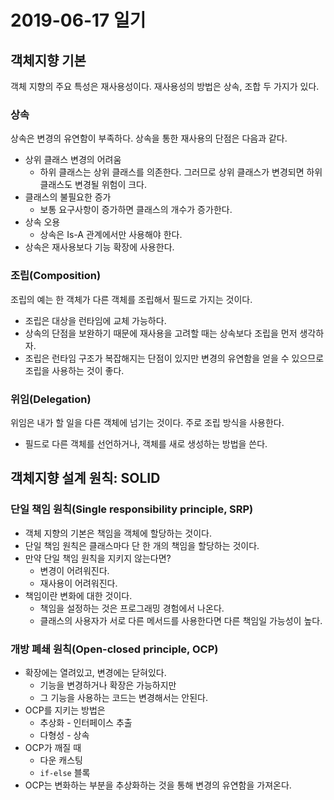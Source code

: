 # 2019-06-17 일기

## 객체지향 기본
객체 지향의 주요 특성은 재사용성이다. 재사용성의 방법은 상속, 조합 두 가지가 있다.

### 상속
상속은 변경의 유연함이 부족하다. 상속을 통한 재사용의 단점은 다음과 같다.
- 상위 클래스 변경의 어려움
  - 하위 클래스는 상위 클래스를 의존한다. 그러므로 상위 클래스가 변경되면 하위 클래스도 변경될 위험이 크다.
- 클래스의 불필요한 증가
  - 보통 요구사항이 증가하면 클래스의 개수가 증가한다.
- 상속 오용
  - 상속은 Is-A 관계에서만 사용해야 한다.
- 상속은 재사용보다 기능 확장에 사용한다.

### 조립(Composition)
조립의 예는 한 객체가 다른 객체를 조립해서 필드로 가지는 것이다.
- 조립은 대상을 런타임에 교체 가능하다.
- 상속의 단점을 보완하기 때문에 재사용을 고려할 때는 상속보다 조립을 먼저 생각하자.
- 조립은 런타임 구조가 복잡해지는 단점이 있지만 변경의 유연함을 얻을 수 있으므로 조립을 사용하는 것이 좋다.

### 위임(Delegation)
위임은 내가 할 일을 다른 객체에 넘기는 것이다. 주로 조립 방식을 사용한다.
- 필드로 다른 객체를 선언하거나, 객체를 새로 생성하는 방법을 쓴다.

## 객체지향 설계 원칙: SOLID
### 단일 책임 원칙(Single responsibility principle, SRP)
- 객체 지향의 기본은 책임을 객체에 할당하는 것이다.
- 단일 책임 원칙은 클래스마다 단 한 개의 책임을 할당하는 것이다.
- 만약 단일 책임 원칙을 지키지 않는다면?
  - 변경이 어려워진다.
  - 재사용이 어려워진다.
- 책임이란 변화에 대한 것이다.
  - 책임을 설정하는 것은 프로그래밍 경험에서 나온다.
  - 클래스의 사용자가 서로 다른 메서드를 사용한다면 다른 책임일 가능성이 높다.

### 개방 폐쇄 원칙(Open-closed principle, OCP)
- 확장에는 열려있고, 변경에는 닫혀있다.
  - 기능을 변경하거나 확장은 가능하지만
  - 그 기능을 사용하는 코드는 변경해서는 안된다.
- OCP를 지키는 방법은
  - 추상화 - 인터페이스 추출
  - 다형성 - 상속
- OCP가 깨질 때
  - 다운 캐스팅
  - ```if-else``` 블록
- OCP는 변화하는 부분을 추상화하는 것을 통해 변경의 유연함을 가져온다.

